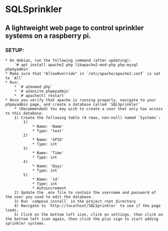 # SQLSprinkler

## A lightweight web page to control sprinkler systems on a raspberry pi.

### SETUP:

    * On debian, run the following command (after updating):
        `# apt install apache2 php libapache2-mod-php php-mysql phpmyadmin`
    * Make sure that "AllowOverride" in `/etc/apache/apache2.conf` is sat to `All`
    * Run:
        * `# a2enmod php`
        * `# a2ensite phpmyadmin`
        * `# apachectl restart`
    * Once you verify that apache is running properly, navigate to your phpmyadmin page, and create a database called `SQLSprinkler`
        * (Recommended) You may wish to create a user that only has access to this database.  
        1) Create the following table (4 rows, non-null) named `Systems`:
            1)
                * Name: 'Name'
                * Type: 'text'
            2)
                * Name: 'GPIO'
                * Type: int
            3)
                * Name: 'Time'
                * Type: int
            4)
                * Name: 'Days'
                * Type: int
            5)
                * Name: 'id'
                * Type: int
                * Autoincrement
        2) Update the .env file to contain the username and password of the user you used to edit the database.
        3) Run `compose install` in the project root directory
        4) Navigate to `http://localhost/SQLSprinkler` to see if the page loads.
        5) Click on the bottom left icon, click on settings, then click on the bottom left icon again, then click the plus sign to start adding sprinkler systems.
